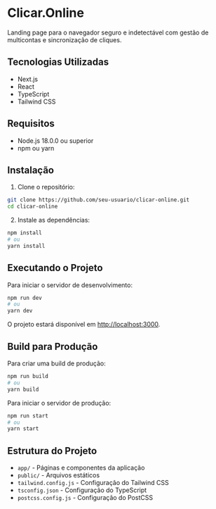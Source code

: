 # Clicar.Online

Landing page para o navegador seguro e indetectável com gestão de multicontas e sincronização de cliques.

## Tecnologias Utilizadas

- Next.js
- React
- TypeScript
- Tailwind CSS

## Requisitos

- Node.js 18.0.0 ou superior
- npm ou yarn

## Instalação

1. Clone o repositório:
```bash
git clone https://github.com/seu-usuario/clicar-online.git
cd clicar-online
```

2. Instale as dependências:
```bash
npm install
# ou
yarn install
```

## Executando o Projeto

Para iniciar o servidor de desenvolvimento:

```bash
npm run dev
# ou
yarn dev
```

O projeto estará disponível em [http://localhost:3000](http://localhost:3000).

## Build para Produção

Para criar uma build de produção:

```bash
npm run build
# ou
yarn build
```

Para iniciar o servidor de produção:

```bash
npm run start
# ou
yarn start
```

## Estrutura do Projeto

- `app/` - Páginas e componentes da aplicação
- `public/` - Arquivos estáticos
- `tailwind.config.js` - Configuração do Tailwind CSS
- `tsconfig.json` - Configuração do TypeScript
- `postcss.config.js` - Configuração do PostCSS 